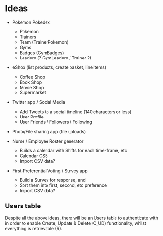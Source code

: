 # Ideas

- Pokemon Pokedex
  * Pokemon
  * Trainers
  * Team (TrainerPokemon)
  * Gyms
  * Badges (GymBadges)
  * Leaders (? GymLeaders / Trainer ?)

- eShop (list products, create basket, line items)
  * Coffee Shop
  * Book Shop
  * Movie Shop
  * Supermarket

- Twitter app / Social Media
  * Add Tweets to a social timeline (140 characters or less)
  * User Profile
  * User Friends / Followers / Following

- Photo/File sharing app (file uploads)

- Nurse / Employee Roster generator
  * Builds a calendar with Shifts for each time-frame, etc
  * Calendar CSS
  * Import CSV data?

- First-Preferential Voting / Survey app
  * Build a Survey for response, and
  * Sort them into first, second, etc preference
  * Import CSV data?

## Users table

Despite all the above ideas, there will be an Users table to authenticate with
in order to enable Create, Update & Delete (C_UD) functionality, whilst
everything is retrievable (R).
